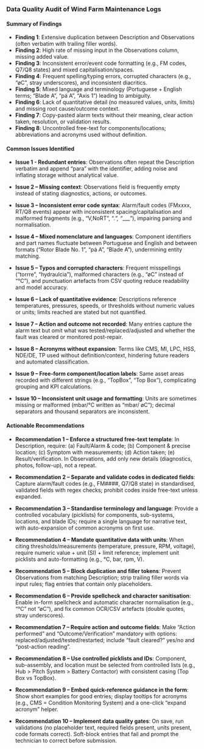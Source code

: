 ### Data Quality Audit of Wind Farm Maintenance Logs
#### Summary of Findings
- **Finding 1**: Extensive duplication between Description and Observations (often verbatim with trailing filler words).
- **Finding 2**: High rate of missing input in the Observations column, missing added value.
- **Finding 3**: Inconsistent error/event code formatting (e.g., FM codes, Q7/Q8 states) and mixed capitalisation/spaces.
- **Finding 4**: Frequent spelling/typing errors, corrupted characters (e.g., “øC”, stray underscores), and inconsistent diacritics.
- **Finding 5**: Mixed language and terminology (Portuguese + English terms; “Blade A”, “pá A”, “Axis 1”) leading to ambiguity.
- **Finding 6**: Lack of quantitative detail (no measured values, units, limits) and missing root cause/outcome context.
- **Finding 7**: Copy-pasted alarm texts without their meaning, clear action taken, resolution, or validation results.
- **Finding 8**: Uncontrolled free-text for components/locations; abbreviations and acronyms used without definition.

#### Common Issues Identified
- **Issue 1 - Redundant entries**: Observations often repeat the Description verbatim and append “para” with the identifier, adding noise and inflating storage without analytical value.

- **Issue 2 – Missing context**: Observations field is frequently empty instead of stating diagnostics, actions, or outcomes.

- **Issue 3 – Inconsistent error code syntax**: Alarm/fault codes (FMxxxx, RT/Q8 events) appear with inconsistent spacing/capitalisation and malformed fragments (e.g., “V,NoRT”, “._”, “____”), impairing parsing and normalisation.

- **Issue 4 – Mixed nomenclature and languages**: Component identifiers and part names fluctuate between Portuguese and English and between formats (“Rotor Blade No. 1”, “pá A”, “Blade A”), undermining entity matching.

- **Issue 5 – Typos and corrupted characters**: Frequent misspellings (“torrre”, “hydraulcia”), malformed characters (e.g., “øC” instead of “°C”), and punctuation artefacts from CSV quoting reduce readability and model accuracy.

- **Issue 6 – Lack of quantitative evidence**: Descriptions reference temperatures, pressures, speeds, or thresholds without numeric values or units; limits reached are stated but not quantified.

- **Issue 7 – Action and outcome not recorded**: Many entries capture the alarm text but omit what was tested/replaced/adjusted and whether the fault was cleared or monitored post-repair.

- **Issue 8 – Acronyms without expansion**: Terms like CMS, MI, LPC, HSS, NDE/DE, TP used without definition/context, hindering future readers and automated classification.

- **Issue 9 – Free-form component/location labels**: Same asset areas recorded with different strings (e.g., “TopBox”, “Top Box”), complicating grouping and KPI calculations.

- **Issue 10 – Inconsistent unit usage and formatting**: Units are sometimes missing or malformed (mbar/°C written as “mbar/ øC”); decimal separators and thousand separators are inconsistent.

#### Actionable Recommendations
- **Recommendation 1 – Enforce a structured free-text template**: In Description, require: (a) Fault/Alarm & code; (b) Component & precise location; (c) Symptom with measurements; (d) Action taken; (e) Result/verification. In Observations, add only new details (diagnostics, photos, follow-up), not a repeat.

- **Recommendation 2 – Separate and validate codes in dedicated fields**: Capture alarm/fault codes (e.g., FM####, Q7/Q8 state) in standardised, validated fields with regex checks; prohibit codes inside free-text unless expanded.

- **Recommendation 3 – Standardise terminology and language**: Provide a controlled vocabulary (picklists) for components, sub-systems, locations, and blade IDs; require a single language for narrative text, with auto-expansion of common acronyms on first use.

- **Recommendation 4 – Mandate quantitative data with units**: When citing thresholds/measurements (temperature, pressure, RPM, voltage), require numeric value + unit (SI) + limit reference; implement unit picklists and auto-formatting (e.g., °C, bar, rpm, V).

- **Recommendation 5 – Block duplication and filler tokens**: Prevent Observations from matching Description; strip trailing filler words via input rules; flag entries that contain only placeholders.

- **Recommendation 6 – Provide spellcheck and character sanitisation**: Enable in-form spellcheck and automatic character normalisation (e.g., “°C” not “øC”), and fix common OCR/CSV artefacts (double quotes, stray underscores).

- **Recommendation 7 – Require action and outcome fields**: Make “Action performed” and “Outcome/Verification” mandatory with options: replaced/adjusted/tested/restarted; include “fault cleared?” yes/no and “post-action reading”.

- **Recommendation 8 – Use controlled picklists and IDs**: Component, sub-assembly, and location must be selected from controlled lists (e.g., Hub > Pitch System > Battery Contactor) with consistent casing (Top Box vs TopBox).

- **Recommendation 9 – Embed quick-reference guidance in the form**: Show short examples for good entries; display tooltips for acronyms (e.g., CMS = Condition Monitoring System) and a one-click “expand acronym” helper.

- **Recommendation 10 – Implement data quality gates**: On save, run validations (no placeholder text, required fields present, units present, code formats correct). Soft-block entries that fail and prompt the technician to correct before submission.